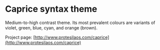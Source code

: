# Caprice syntax theme

Medium-to-high contrast theme. Its most prevalent colours are variants of violet, green, blue, cyan, and orange (brown).

Project page: [http://www.protesilaos.com/caprice](http://www.protesilaos.com/caprice)
